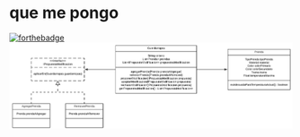 # que me pongo
 
[![forthebadge](https://forthebadge.com/images/badges/built-with-love.svg)](https://forthebadge.com)
![diagrama](diagramas/qmp5.png)
